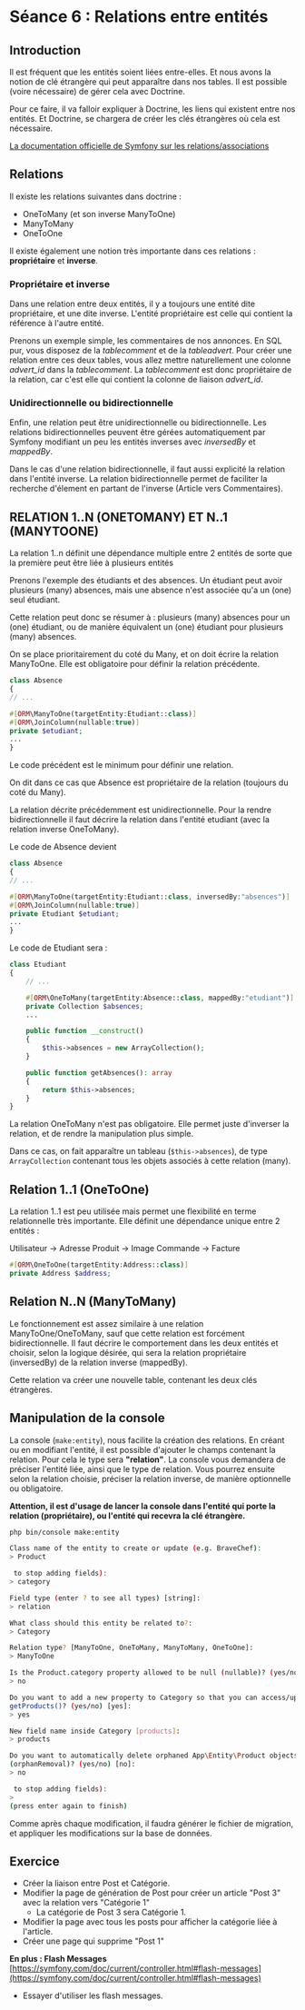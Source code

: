 # Séance 6 : Relations entre entités

## Introduction

Il est fréquent que les entités soient liées entre-elles. Et nous avons la notion de clé étrangère qui peut apparaître dans nos tables. Il est possible (voire nécessaire) de gérer cela avec Doctrine.

Pour ce faire, il va falloir expliquer à Doctrine, les liens qui existent entre nos entités. Et Doctrine, se chargera de créer les clés étrangères où cela est nécessaire.

[La documentation officielle de Symfony sur les relations/associations](https://symfony.com/doc/current/doctrine/associations.html)

## Relations

Il existe les relations suivantes dans doctrine :

* OneToMany (et son inverse ManyToOne)
* ManyToMany
* OneToOne

Il existe également une notion très importante dans ces relations : **propriétaire** et **inverse**.

### Propriétaire et inverse

Dans une relation entre deux entités, il y a toujours une entité dite propriétaire, et une dite inverse. L'entité propriétaire est celle qui contient la référence à l'autre entité.

Prenons un exemple simple, les commentaires de nos annonces. En SQL pur, vous disposez de la _tablecomment_ et de la _tableadvert_. Pour créer une relation entre ces deux tables, vous allez mettre naturellement une colonne _advert\_id_ dans la _tablecomment_. La _tablecomment_ est donc propriétaire de la relation, car c'est elle qui contient la colonne de liaison _advert\_id_.

### Unidirectionnelle ou bidirectionnelle

Enfin, une relation peut être unidirectionnelle ou bidirectionnelle. Les relations bidirectionnelles peuvent être gérées automatiquement par Symfony modifiant un peu les entités inverses avec _inversedBy_ et _mappedBy_.

Dans le cas d'une relation bidirectionnelle, il faut aussi explicité la relation dans l'entité inverse. La relation bidirectionnelle permet de faciliter la recherche d'élement en partant de l'inverse (Article vers Commentaires).

## RELATION 1..N (ONETOMANY) ET N..1 (MANYTOONE)

La relation 1..n définit une dépendance multiple entre 2 entités de sorte que la première peut être liée à plusieurs entités

Prenons l'exemple des étudiants et des absences. Un étudiant peut avoir plusieurs (many) absences, mais une absence n'est associée qu'a un (one) seul étudiant.

Cette relation peut donc se résumer à : plusieurs (many) absences pour un (one) étudiant, ou de manière équivalent un (one) étudiant pour plusieurs (many) absences.

On se place prioritairement du coté du Many, et on doit écrire la relation ManyToOne. Elle est obligatoire pour définir la relation précédente.

```php
class Absence
{
// ...

#[ORM\ManyToOne(targetEntity:Etudiant::class)]
#[ORM\JoinColumn(nullable:true)]
private $etudiant;
...
}
```

Le code précédent est le minimum pour définir une relation.

On dit dans ce cas que Absence est propriétaire de la relation (toujours du coté du Many).

La relation décrite précédemment est unidirectionnelle. Pour la rendre bidirectionnelle il faut décrire la relation dans l'entité etudiant (avec la relation inverse OneToMany).

Le code de Absence devient

```php
class Absence
{
// ...

#[ORM\ManyToOne(targetEntity:Etudiant::class, inversedBy:"absences")]
#[ORM\JoinColumn(nullable:true)]
private Etudiant $etudiant;
...
}
```

Le code de Etudiant sera :

```php
class Etudiant
{
    // ...

    #[ORM\OneToMany(targetEntity:Absence::class, mappedBy:"etudiant")]
    private Collection $absences;
    ...

    public function __construct()
    {
        $this->absences = new ArrayCollection();
    }

    public function getAbsences(): array
    {
        return $this->absences;
    }
}
```

La relation OneToMany n'est pas obligatoire. Elle permet juste d'inverser la relation, et de rendre la manipulation plus simple.

Dans ce cas, on fait apparaître un tableau (`$this->absences`), de type `ArrayCollection` contenant tous les objets associés à cette relation (many).

## Relation 1..1 (OneToOne)

La relation 1..1 est peu utilisée mais permet une flexibilité en terme relationnelle très importante. Elle définit une dépendance unique entre 2 entités :

Utilisateur -> Adresse Produit -> Image Commande -> Facture

```php
#[ORM\OneToOne(targetEntity:Address::class)]
private Address $address;
```

## Relation N..N (ManyToMany)

Le fonctionnement est assez similaire à une relation ManyToOne/OneToMany, sauf que cette relation est forcément bidirectionnelle. Il faut décrire le comportement dans les deux entités et choisir, selon la logique désirée, qui sera la relation propriétaire (inversedBy) de la relation inverse (mappedBy).

Cette relation va créer une nouvelle table, contenant les deux clés étrangères.

## Manipulation de la console

La console (`make:entity`), nous facilite la création des relations. En créant ou en modifiant l'entité, il est possible d'ajouter le champs contenant la relation. Pour cela le type sera **"relation"**. La console vous demandera de préciser l'entité liée, ainsi que le type de relation. Vous pourrez ensuite selon la relation choisie, préciser la relation inverse, de manière optionnelle ou obligatoire.

**Attention, il est d'usage de lancer la console dans l'entité qui porte la relation (propriétaire), ou l'entité qui recevra la clé étrangère.**

```bash
php bin/console make:entity

Class name of the entity to create or update (e.g. BraveChef):
> Product

 to stop adding fields):
> category

Field type (enter ? to see all types) [string]:
> relation

What class should this entity be related to?:
> Category

Relation type? [ManyToOne, OneToMany, ManyToMany, OneToOne]:
> ManyToOne

Is the Product.category property allowed to be null (nullable)? (yes/no) [yes]:
> no

Do you want to add a new property to Category so that you can access/update
getProducts()? (yes/no) [yes]:
> yes

New field name inside Category [products]:
> products

Do you want to automatically delete orphaned App\Entity\Product objects
(orphanRemoval)? (yes/no) [no]:
> no

 to stop adding fields):
>
(press enter again to finish)
```

Comme après chaque modification, il faudra générer le fichier de migration, et appliquer les modifications sur la base de données.

## Exercice

* Créer la liaison entre Post et Catégorie.&#x20;
* Modifier la page de génération de Post pour créer un article "Post 3" avec la relation vers "Catégorie 1"
  * La catégorie de Post 3 sera Catégorie 1.&#x20;
* Modifier la page avec tous les posts pour afficher la catégorie liée à l'article.&#x20;
* Créer une page qui supprime "Post 1"

**En plus : Flash Messages** [https://symfony.com/doc/current/controller.html#flash-messages](https://symfony.com/doc/current/controller.html#flash-messages)

* Essayer d'utiliser les flash messages.
